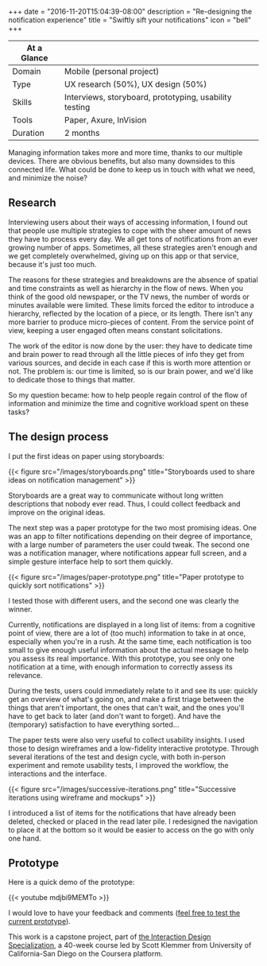 +++
date = "2016-11-20T15:04:39-08:00"
description = "Re-designing the notification experience"
title = "Swiftly sift your notifications"
icon = "bell"
+++


<div class="at-a-glance">

At a Glance | <i class="fa fa-th-list"></i>
--------|---
Domain  | Mobile (personal project)
Type    | UX research (50%), UX design (50%)
Skills  | Interviews, storyboard, prototyping, usability testing
Tools   | Paper, Axure, InVision
Duration| 2 months

</div>


Managing information takes more and more time, thanks to our multiple devices. There are obvious benefits, but also many downsides to this connected life. What could be done to keep us in touch with what we need, and minimize the noise?


## Research

Interviewing users about their ways of accessing information, I found out that people use multiple strategies to cope with the sheer amount of news they have to process every day. We all get tons of notifications from an ever growing number of apps.  Sometimes, all these strategies aren't enough and we get completely overwhelmed, giving up on this app or that service, because it's just too much. 

The reasons for these strategies and breakdowns are the absence of spatial and time constraints as well as hierarchy in the flow of news. When you think of the good old newspaper, or the TV news, the number of words or minutes available were limited. These limits forced the editor to introduce a hierarchy, reflected by the location of a piece, or its length. There isn't any more barrier to produce micro-pieces of content. From the service point of view, keeping a user engaged often means constant solicitations. 

The work of the editor is now done by the user: they have to dedicate time and brain power to read through all the little pieces of info they get from various sources, and decide in each case if this is worth more attention or not. The problem is: our time is limited, so is our brain power, and we'd like to dedicate those to things that matter. 

So my question became: how to help people regain control of the flow of information and minimize the time and cognitive workload spent on these tasks?

## The design process

I put the first ideas on paper using storyboards: 

{{< figure src="/images/storyboards.png" title="Storyboards used to share ideas on notification management" >}}


Storyboards are a great way to communicate without long written descriptions that nobody ever read. Thus, I could collect feedback and improve on the original ideas. 

The next step was a paper prototype for the two most promising ideas. One was an app to filter notifications depending on their degree of importance, with a large number of parameters the user could tweak. The second one was a notification manager, where notifications appear full screen, and a simple gesture interface help to sort them quickly.

{{< figure src="/images/paper-prototype.png" title="Paper prototype to quickly sort notifications" >}}

I tested those with different users, and the second one was clearly the winner. 

Currently, notifications are displayed in a long list of items: from a cognitive point of view, there are a lot of (too much) information to take in at once, especially when you're in a rush. At the same time, each notification is too small to give enough useful information about the actual message to help you assess its real importance. With this prototype, you see only one notification at a time, with enough information to correctly assess its relevance. 

During the tests, users could immediately relate to it and see its use: quickly get an overview of what's going on, and make a first triage between the things that aren't important, the ones that can't wait, and the ones you'll have to get back to later (and don't want to forget). And have the (temporary) satisfaction to have everything sorted...

The paper tests were also very useful to collect usability insights. I used those to design wireframes and a low-fidelity interactive prototype. Through several iterations of the test and design cycle, with both in-person experiment and remote usability tests, I improved the workflow, the interactions and the interface. 

{{< figure src="/images/successive-iterations.png" title="Successive iterations using wireframe and mockups" >}}

I introduced a list of items for the notifications that have already been deleted, checked or placed in the read later pile. I redesigned the navigation to place it at the bottom so it would be easier to access on the go with only one hand. 

## Prototype

Here is a quick demo of the prototype: 

{{< youtube mdjbi9MEMTo >}}

 I would love to have your feedback and comments (<a href="https://invis.io/56977XV8S" target="_blank">feel free to test the current prototype</a>). 


This work is a capstone project, part of <a href="https://www.coursera.org/specializations/interaction-design" target="_blank">the Interaction Design Specialization</a>, a 40-week course led by Scott Klemmer from University of California-San Diego on the Coursera platform.
